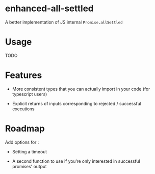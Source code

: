 # enhanced-all-settled

A better implementation of JS internal `Promise.allSettled`

# Usage

TODO

# Features

- More consistent types that you can actually import in your code (for typescript users)

- Explicit returns of inputs corresponding to rejected / successful executions

# Roadmap

Add options for :

- Setting a timeout

- A second function to use if you're only interested in successful promises' output
